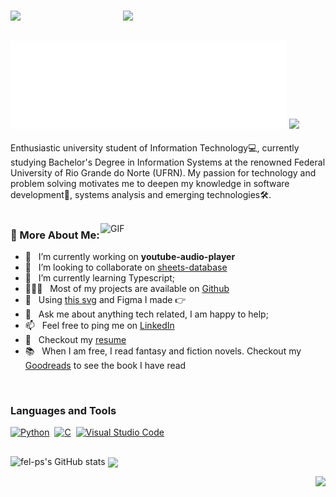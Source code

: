 <h3>
  <img src="https://media.giphy.com/media/5DzV9vIftODV0LJ6WU/giphy.gif" height="110" />
  <img src="https://media.giphy.com/media/1YfBz5TnsrqEGOJwc0/giphy.gif" width="350" style="margin-left: 160px;">
</h3>

##
<h3>
  <img src="https://raw.githubusercontent.com/fel-ps/fel-ps/master/name.svg" alt="Felipe Augusto" />
  <img src="https://media.giphy.com/media/utfeiHQ7CcpyRtXla6/giphy.gif" width="72" >
</h3>

Enthusiastic university student of Information Technology💻, currently studying Bachelor's Degree in Information Systems at the renowned Federal University of Rio Grande do Norte (UFRN). My passion for technology and problem solving motivates me to deepen my knowledge in software development📱, systems analysis and emerging technologies🛠️. 
<br/>
<br/>

<img align="right" alt="GIF" src="https://media.giphy.com/media/CwTvSiWflgCGKgz5eb/giphy.gif" width="360px"/>
  
### 🔎 More About Me:

- 🔭 &nbsp; I’m currently working on **youtube-audio-player**
- 🤝 &nbsp; I’m looking to collaborate on [sheets-database](https://github.com/rahul-jha98/sheets-database)
- 🌱 &nbsp; I’m currently learning Typescript; 
- 👨🏻‍💻 &nbsp; Most of my projects are available on [Github](https://github.com/rahul-jha98?tab=repositories)
- 🎨 &nbsp; Using [this svg](https://storyset.com/illustration/javascript-frameworks/amico) and Figma I made 👉
- 💬 &nbsp; Ask me about anything tech related, I am happy to help;
- 📫 &nbsp; Feel free to ping me on [LinkedIn](https://www.linkedin.com/in/rahul-jha98/)
- 📝 &nbsp; Checkout my [resume](https://drive.google.com/file/d/1ZpR5pVBTnl_Qybq7GE3MGy1SB1JehVSE/view?usp=sharing)
- 📚 &nbsp; When I am free, I read fantasy and fiction novels. Checkout my [Goodreads](https://www.goodreads.com/rahul-jha98) to see the book I have read

<br>


### Languages and Tools
<a href="https://www.python.org/" title="Python"><img src="https://media.giphy.com/media/LMt9638dO8dftAjtco/giphy.gif" alt="Python" width="30px" height="30px"></a>&nbsp;
<a href="https://en.wikipedia.org/wiki/C_(programming_language)" title="C"><img src="https://github.com/get-icon/geticon/raw/master/icons/c.svg" alt="C" width="30px" height="30px"></a>&nbsp;
<a href="https://code.visualstudio.com/" title="Visual Studio Code"><img src="https://media.giphy.com/media/IdyAQJVN2kVPNUrojM/giphy.gif" alt="Visual Studio Code" width="30px" height="30px"></a>&nbsp;
##

![fel-ps's GitHub stats](https://github-readme-stats.vercel.app/api?username=fel-ps&show_icons=true&theme=tokyonight&rank_icon=github)
<img width=40% align="center" src="https://github-readme-stats-git-main-rafaelalexandrino.vercel.app/api/top-langs/?username=fel-ps&show_icons=true&theme=tokyonight&layout=compact" />
 </div>


<div align="right">
  <a href="https://vaaski.dev">
    <img src="https://media.giphy.com/media/bMT5JJ5oRZ7Xg4lczl/giphy.gif" height="150" />
  </a>
</div>
